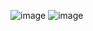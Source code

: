![image](https://github.com/user-attachments/assets/7093c7b1-ce56-4c6d-ab4a-ccbf9f1b6385)
![image](https://github.com/user-attachments/assets/8c653308-92e0-49bb-b27f-a429d3a26e2f)
